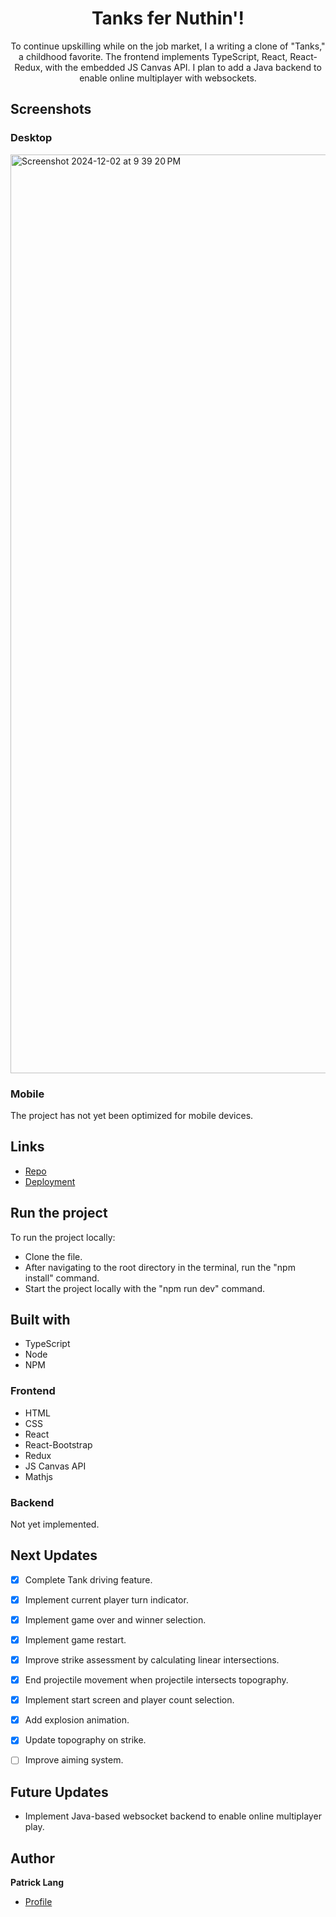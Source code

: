 <h1 align="center">Tanks fer Nuthin'!</h1>

<p align="center">To continue upskilling while on the job market, I a writing a clone of "Tanks," a childhood favorite. The frontend implements TypeScript, React, React-Redux, with the embedded JS Canvas API. I plan to add a Java backend to enable online multiplayer with websockets.</p>

## Screenshots

### Desktop
<img width="1470" alt="Screenshot 2024-12-02 at 9 39 20 PM" src="https://github.com/user-attachments/assets/0504d35a-1cf0-4531-9a5b-5e07484ad888">

  
### Mobile
The project has not yet been optimized for mobile devices.

## Links

- [Repo](https://github.com/patricklang87/tanks_2 "Tanks fer Nuthin'! - Code") 
- [Deployment](https://patricklang87.github.io/tanks_2/ "Tanks fer Nuthin'! - Game") 


## Run the project

To run the project locally:

- Clone the file.
- After navigating to the root directory in the terminal, run the "npm install" command.
- Start the project locally with the "npm run dev" command.

## Built with

- TypeScript
- Node
- NPM

### Frontend
- HTML
- CSS
- React
- React-Bootstrap
- Redux
- JS Canvas API
- Mathjs


### Backend 
Not yet implemented.

## Next Updates

- [x] Complete Tank driving feature.
- [x] Implement current player turn indicator.
- [x] Implement game over and winner selection.
- [x] Implement game restart.
- [x] Improve strike assessment by calculating linear intersections.
- [x] End projectile movement when projectile intersects topography.
- [x] Implement start screen and player count selection.
- [x] Add explosion animation.
- [x] Update topography on strike.
- [ ] Improve aiming system. 


## Future Updates

- Implement Java-based websocket backend to enable online multiplayer play.
 
## Author

**Patrick Lang**

- [Profile](https://github.com/patricklang87 "Patrick Lang")
